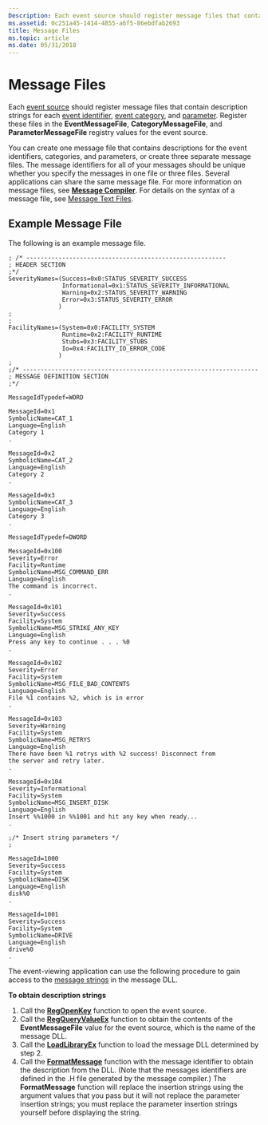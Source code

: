 ```yaml
---
Description: Each event source should register message files that contain description strings for each event identifier, event category, and parameter.
ms.assetid: 0c251a45-1414-4855-a6f5-86ebdfab2693
title: Message Files
ms.topic: article
ms.date: 05/31/2018
---
```


# Message Files

Each [event source](event-sources.md) should register message files that contain description strings for each [event identifier](event-identifiers.md), [event category](event-categories.md), and [parameter](event-identifiers.md). Register these files in the **EventMessageFile**, **CategoryMessageFile**, and **ParameterMessageFile** registry values for the event source.

You can create one message file that contains descriptions for the event identifiers, categories, and parameters, or create three separate message files. The message identifiers for all of your messages should be unique whether you specify the messages in one file or three files. Several applications can share the same message file. For more information on message files, see [**Message Compiler**](https://docs.microsoft.com/windows/desktop/WES/message-compiler--mc-exe-). For details on the syntax of a message file, see [Message Text Files](message-text-files.md).

## Example Message File

The following is an example message file.

``` syntax
; /* --------------------------------------------------------
; HEADER SECTION
;*/
SeverityNames=(Success=0x0:STATUS_SEVERITY_SUCCESS
               Informational=0x1:STATUS_SEVERITY_INFORMATIONAL
               Warning=0x2:STATUS_SEVERITY_WARNING
               Error=0x3:STATUS_SEVERITY_ERROR
              )
;
;
FacilityNames=(System=0x0:FACILITY_SYSTEM
               Runtime=0x2:FACILITY_RUNTIME
               Stubs=0x3:FACILITY_STUBS
               Io=0x4:FACILITY_IO_ERROR_CODE
              )
;
;/* ------------------------------------------------------------------
; MESSAGE DEFINITION SECTION
;*/

MessageIdTypedef=WORD

MessageId=0x1
SymbolicName=CAT_1
Language=English
Category 1
.

MessageId=0x2
SymbolicName=CAT_2
Language=English
Category 2
.

MessageId=0x3
SymbolicName=CAT_3
Language=English
Category 3
.

MessageIdTypedef=DWORD

MessageId=0x100
Severity=Error
Facility=Runtime
SymbolicName=MSG_COMMAND_ERR
Language=English
The command is incorrect. 
.

MessageId=0x101
Severity=Success
Facility=System
SymbolicName=MSG_STRIKE_ANY_KEY
Language=English
Press any key to continue . . . %0
.

MessageId=0x102
Severity=Error
Facility=System
SymbolicName=MSG_FILE_BAD_CONTENTS
Language=English
File %1 contains %2, which is in error
.

MessageId=0x103
Severity=Warning
Facility=System
SymbolicName=MSG_RETRYS
Language=English
There have been %1 retrys with %2 success! Disconnect from
the server and retry later.
.

MessageId=0x104
Severity=Informational
Facility=System
SymbolicName=MSG_INSERT_DISK
Language=English
Insert %%1000 in %%1001 and hit any key when ready... 
.

;/* Insert string parameters */
;

MessageId=1000
Severity=Success
Facility=System
SymbolicName=DISK
Language=English
disk%0
.

MessageId=1001
Severity=Success
Facility=System
SymbolicName=DRIVE
Language=English
drive%0
.
```

The event-viewing application can use the following procedure to gain access to the [message strings](event-identifiers.md) in the message DLL.

**To obtain description strings**

1.  Call the [**RegOpenKey**](https://docs.microsoft.com/windows/desktop/api/winreg/nf-winreg-regopenkeya) function to open the event source.
2.  Call the [**RegQueryValueEx**](https://docs.microsoft.com/windows/desktop/api/winreg/nf-winreg-regqueryvalueexa) function to obtain the contents of the **EventMessageFile** value for the event source, which is the name of the message DLL.
3.  Call the [**LoadLibraryEx**](https://docs.microsoft.com/windows/desktop/api/libloaderapi/nf-libloaderapi-loadlibraryexa) function to load the message DLL determined by step 2.
4.  Call the [**FormatMessage**](https://docs.microsoft.com/windows/desktop/api/winbase/nf-winbase-formatmessage) function with the message identifier to obtain the description from the DLL. (Note that the messages identifiers are defined in the .H file generated by the message compiler.) The **FormatMessage** function will replace the insertion strings using the argument values that you pass but it will not replace the parameter insertion strings; you must replace the parameter insertion strings yourself before displaying the string.

 

 



